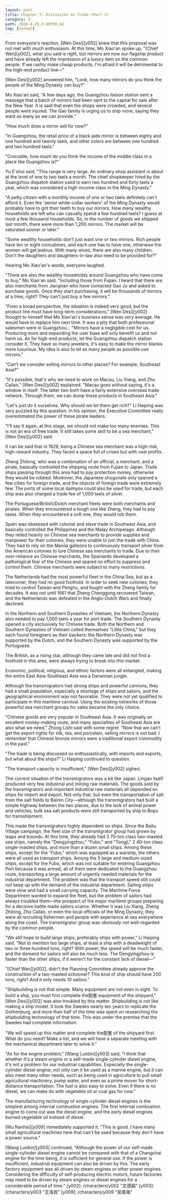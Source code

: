 ```yaml
---
layout: post
title: Chapter 7: Discussion on Trade (Part 3)
category: 3
path: 2010-4-25-3-00700.md
tag: [normal]
---
```


From everyone's reaction, [Wen Desi][y002] knew that this proposal was not met with much enthusiasm. At this time, Mo Xiao'an spoke up, "[Chief Wen][y002], what you said is right, but mirrors are now our flagship product and have already left the impression of a luxury item on the common people. If we rashly make cheap products, I'm afraid it will be detrimental to the high-end product line—"

[Wen Desi][y002] answered him, "Look, how many mirrors do you think the people of the Ming Dynasty can buy?"

Mo Xiao'an said, "A few days ago, the Guangzhou liaison station sent a message that a batch of mirrors had been sent to the capital for sale after the New Year. It is said that even the shops were crowded, and several people were injured. The Gao family is urging us to ship more, saying they want as many as we can provide."

"How much does a mirror sell for now?"

"In Guangzhou, the retail price of a black jade mirror is between eighty and one hundred and twenty taels, and other colors are between one hundred and two hundred taels."

"Crocodile, how much do you think the income of the middle class in a place like Guangzhou is?"

Yu E'shui said, "This range is very large. An ordinary shop assistant is about at the level of one to two taels a month. The chief shopkeeper hired by the Guangzhou dispatch station used to earn two hundred and forty taels a year, which was considered a high-income class in the Ming Dynasty."

"A petty citizen with a monthly income of one or two taels definitely can't afford it. Even the 'senior white-collar workers' of the Ming Dynasty would probably have to grit their teeth to buy our mirrors. How many wealthy households are left who can casually spend a few hundred taels? I guess at most a few thousand households. So, in the number of goods we shipped last month, there were more than 1,200 mirrors. The market will be saturated sooner or later."

"Some wealthy households don't just want one or two mirrors. Rich people have ten or eight concubines, and each one has to have one, otherwise the women will get jealous. With many wives, there are also many children. Don't the daughters and daughters-in-law also need to be provided for?"

Hearing Mo Xiao'an's words, everyone laughed.

"There are also the wealthy households around Guangzhou who have come to buy," Mo Xiao'an said. "Including those from Fujian. I heard that there are also merchants from Jiangnan who have contacted Gao Ju and asked to purchase goods. Once they start purchasing, it will be thousands of mirrors at a time, right? They can't just buy a few mirrors."

"From a broad perspective, the situation is indeed very good, but the product line must have long-term considerations," [Wen Desi][y002] thought to himself that Mo Xiao'an's business sense was very average. He would have to replace him next time. It was a pity that both professional salesmen were in Guangzhou... "Mirrors have a negligible cost for us. Producing more and expanding the user base will only benefit us and not harm us. As for high-end products, let the Guangzhou dispatch station consider it. They have so many jewelers, it's easy to make the mirror blanks more luxurious. My idea is also to let as many people as possible use mirrors."

"Can't we consider selling mirrors to other places? For example, Southeast Asia?"

"It's possible, that's why we need to work on Macau, Liu Xiang, and Zhu Cailao," [Wen Desi][y002] explained. "Macau goes without saying, it's a window in itself. The latter two both have a fairly extensive overseas trade network. Through them, we can dump these products in Southeast Asia."

"Let's just do it ourselves. Why should we let them get rich?" Li Haiping was very puzzled by this question. In his opinion, the Executive Committee really overestimated the power of these pirate leaders.

"I'll say it again, at this stage, we should not make too many enemies. This is not an era of free trade. It still takes some skill to be a sea merchant," [Wen Desi][y002] said.

It can be said that in 1629, being a Chinese sea merchant was a high-risk, high-reward industry. They faced a space full of crises but with vast profits.

Zheng Zhilong, who was a combination of an official, a merchant, and a pirate, basically controlled the shipping route from Fujian to Japan. Trade ships passing through this area had to pay protection money, otherwise they would be robbed. Moreover, the Japanese shogunate only opened a few cities for foreign trade, and the objects of foreign trade were extremely few. The ports of some local daimyos could also be used for trade, but each ship was also charged a trade fee of 1,000 taels of silver.

The Portuguese/British/Dutch merchant fleets were both merchants and pirates. When they encountered a tough one like Zheng, they had to pay taxes. When they encountered a soft one, they would rob them.

Spain was obsessed with colonial and slave trade in Southeast Asia, and basically controlled the Philippines and the Malay Archipelago. Although they relied heavily on Chinese sea merchants to provide supplies and manpower for their colonies, they were unable to join the trade with China. They had to rely on the Manila galleons to continuously transport silver from the American colonies to lure Chinese sea merchants to trade. Due to their over-reliance on Chinese merchants, the Spaniards developed a pathological fear of the Chinese and spared no effort to suppress and control them. Chinese merchants were subject to many restrictions.

The Netherlands had the most powerful fleet in the China Sea, but as a latecomer, they had no good foothold. In order to seek new colonies, they tried to control Taiwan and Penghu, and fought with the Zheng family for decades. It was not until 1661 that Zheng Chenggong recovered Taiwan, and the Netherlands was defeated in the Anglo-Dutch Wars and finally declined.

In the Northern and Southern Dynasties of Vietnam, the Northern Dynasty also needed to pay 1,000 taels a year for port trade. The Southern Dynasty opened a city exclusively for Chinese trade. Both the Northern and Southern Dynasties of Vietnam called themselves "Little China," but they each found foreigners as their backers: the Northern Dynasty was supported by the Dutch, and the Southern Dynasty was supported by the Portuguese.

The British, as a rising star, although they came late and did not find a foothold in this area, were always trying to break into this market.

Economic, political, religious, and ethnic factors were all entangled, making the entire East Asia-Southeast Asia sea a Darwinian jungle.

Although the transmigrators had strong ships and powerful cannons, they had a small population, especially a shortage of ships and sailors, and the geographical environment was not favorable. They were not yet qualified to participate in this maritime carnival. Using the existing networks of those powerful sea merchant groups for sales became the only choice.

"Chinese goods are very popular in Southeast Asia. It was originally an excellent money-making route, and many specialties of Southeast Asia are also what we need," Zhong Lishi said with some regret. "Now that we can't get the export rights for silk, tea, and porcelain, selling mirrors is not bad. I remember that Chinese bronze mirrors were a traditional export commodity in the past."

"The trade is being discussed so enthusiastically, with imports and exports, but what about the ships?" Li Haiping continued to question.

"The transport capacity is insufficient," [Wen Desi][y002] sighed.

The current situation of the transmigrators was a bit like Japan. Lingao itself produced very few industrial and mining raw materials. The goods sold by the transmigrators and important industrial raw materials all depended on ships for import and export. Not only that, but even the transportation of salt from the salt fields to Bairen City—although the transmigrators had built a simple highway between the two places, due to the lack of animal power and vehicles, bulk sea salt products were still transported by ship to Bopu for transshipment.

This made the transmigrators highly dependent on ships. Since the Baitu Village campaign, the fleet size of the transmigrator group had grown by leaps and bounds. At this time, they already had 3 70-ton class two-masted sea ships, namely the "Dengyingzhou," "Fubo," and "Tongji," 2 40-ton class single-masted ships, and more than a dozen small ships. Among these ships, except for the "Fubo," which was equipped as a warship, the others were all used as transport ships. Among the 5 large and medium-sized ships, except for the Fubo, which was not suitable for entering Guangzhou Port because it was armed, all of them were dedicated to the Guangzhou route, transporting a large amount of urgently needed materials for the industrial department. The problem was that the transport speed still could not keep up with the demand of the industrial department. Sailing ships were slow and had a small carrying capacity. The Maritime Force Department wanted to expand the fleet, but the problem of sailors had always troubled them—the prospect of the major maritime groups preparing for a decisive battle made sailors scarce. Whether it was Liu Xiang, Zheng Zhilong, Zhu Cailao, or even the local officials of the Ming Dynasty, they were all recruiting fishermen and people with experience at sea everywhere along the coast. The transmigrator group was obviously not well-regarded by the common people.

"We still hope to build large ships, preferably ships with power," Li Haiping said. "Not to mention too large ships, at least a ship with a deadweight of two or three hundred tons, right? With power, the speed will be much faster, and the demand for sailors will also be much less. The Dengyingzhou is faster than the other ships, if it weren't for the constant lack of diesel—"

"[Chief Wen][y002], didn't the Planning Committee already approve the construction of a two-masted schooner? This kind of ship should have 200 tons, right? And it only needs 10 sailors."

"Shipbuilding is not that simple. Many equipment are not even in sight. To build a ship, you must first complete the配套 equipment of the shipyard," [Wen Desi][y002] was also troubled by this matter. Shipbuilding is not like making a ship model. It took the Swedes nearly ten years to replicate the Gothenburg, and more than half of the time was spent on researching the shipbuilding technology of that time. This was under the premise that the Swedes had complete information.

"We will speed up this matter and complete the配套 of the shipyard first. What do you need? Make a list, and we will have a separate meeting with the mechanical department later to solve it."

"As for the engine problem," [Wang Luobin][y003] said, "I think that whether it's a steam engine or a self-made single-cylinder diesel engine, it's not a problem for our industrial capabilities. Especially the single-cylinder diesel engine, not only can it be used as a marine engine, but it can also meet many other needs, such as being used in agriculture to pull small agricultural machinery, pump water, and even as a prime mover for short-distance transportation. The fuel is also easy to solve. Even if there is no diesel, we can make do with vegetable oil or coal gas for now."

The manufacturing technology of single-cylinder diesel engines is the simplest among internal combustion engines. The first internal combustion engine to come out was the diesel engine, and the early diesel engines burned vegetable oil instead of diesel.

[Wu Nanhai][y009] immediately supported it. "This is good. I have many small agricultural machines here that can't be used because they don't have a power source."

[Wang Luobin][y003] continued, "Although the power of our self-made single-cylinder diesel engine cannot be compared with that of a Changchai engine for the time being, it is sufficient for general use. If the power is insufficient, industrial equipment can also be driven by this. The early factory equipment was all driven by steam engines or other power engines. Considering the difficulty of self-producing electric motors, future factories may need to be driven by steam engines or diesel engines for a considerable period of time."
[y002]: /characters/y002 "文德嗣"
[y003]: /characters/y003 "王洛宾"
[y009]: /characters/y009 "吴南海"